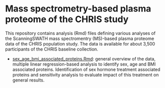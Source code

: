 # Mass spectrometry-based plasma proteome of the CHRIS study

This repository contains analysis (Rmd) files defining various analyses of the
ScanningSWATH mass spectromentry (MS)-based plasma proteome data of the CHRIS
population study. The data is available for about 3,500 participants of the
CHRIS baseline collection.

- [sex_age_bmi_associated_proteins.Rmd](sex_age_bmi_associated_proteins.Rmd):
  general overview of the data, multiple linear regression-based analysis to
  identify sex, age and BMI associated proteins. Identification of sex hormone
  treatment associated proteins and sensitivity analysis to evaluate impact of
  this treatment on general results.
